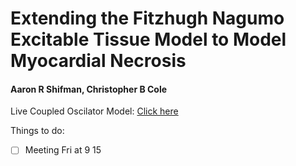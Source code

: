 # Extending the Fitzhugh Nagumo Excitable Tissue Model to Model Myocardial Necrosis

#### Aaron R Shifman, Christopher B Cole

Live Coupled Oscilator Model: [Click here](https://ccole.shinyapps.io/fn_ex)

Things to do:

- [ ] Meeting Fri at 9 15
